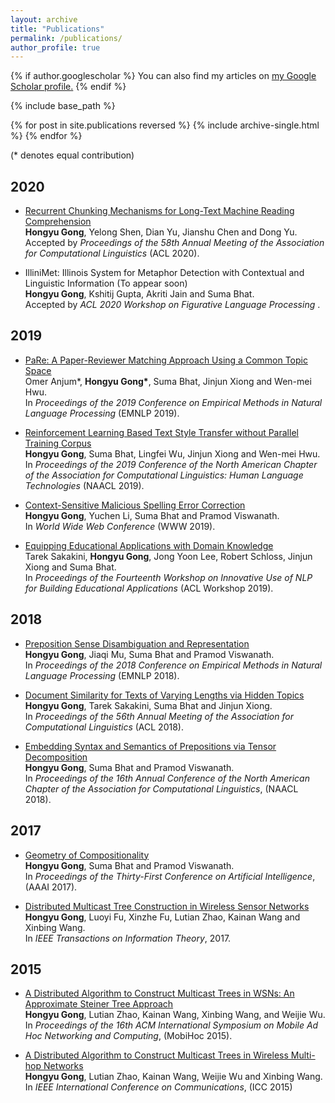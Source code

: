```yaml
---
layout: archive
title: "Publications"
permalink: /publications/
author_profile: true
---
```


{% if author.googlescholar %}
  You can also find my articles on <u><a href="{{author.googlescholar}}">my Google Scholar profile</a>.</u>
{% endif %}

{% include base_path %}

{% for post in site.publications reversed %}
  {% include archive-single.html %}
{% endfor %}

(\* denotes equal contribution)

## 2020
* [Recurrent Chunking Mechanisms for Long-Text Machine Reading Comprehension](https://arxiv.org/abs/2005.08056) <br>
<b>Hongyu Gong</b>, Yelong Shen, Dian Yu, Jianshu Chen and Dong Yu. <br>
Accepted by <i>Proceedings of the 58th Annual Meeting of the Association for Computational Linguistics</i> (ACL 2020).

* IlliniMet: Illinois System for Metaphor Detection with Contextual and Linguistic Information (To appear soon) <br>
<b>Hongyu Gong</b>, Kshitij Gupta, Akriti Jain and Suma Bhat. <br>
Accepted by <i> ACL 2020 Workshop on Figurative Language Processing </i>.


## 2019
* [PaRe: A Paper-Reviewer Matching Approach Using a Common Topic Space](https://www.aclweb.org/anthology/D19-1049.pdf) <br>
Omer Anjum\*, <b>Hongyu Gong\*</b>, Suma Bhat, Jinjun Xiong and Wen-mei Hwu. <br>
In <i>Proceedings of the 2019 Conference on Empirical Methods in Natural Language Processing</i> (EMNLP 2019).

* [Reinforcement Learning Based Text Style Transfer without Parallel Training Corpus](https://arxiv.org/pdf/1903.10671.pdf) <br>
<b>Hongyu Gong</b>, Suma Bhat, Lingfei Wu, Jinjun Xiong and Wen-mei Hwu. <br>
In <i>Proceedings of the 2019 Conference of the North American Chapter of the Association for Computational Linguistics: Human Language Technologies</i> (NAACL 2019).

* [Context-Sensitive Malicious Spelling Error Correction](https://arxiv.org/pdf/1901.07688.pdf) <br>
<b>Hongyu Gong</b>, Yuchen Li, Suma Bhat and Pramod Viswanath. <br>
In <i>World Wide Web Conference</i> (WWW 2019).

* [Equipping Educational Applications with Domain Knowledge](https://www.aclweb.org/anthology/W19-4448.pdf) <br>
Tarek Sakakini, <b>Hongyu Gong</b>, Jong Yoon Lee, Robert Schloss, Jinjun Xiong and Suma Bhat. <br>
In <i>Proceedings of the Fourteenth Workshop on Innovative Use of NLP for Building Educational Applications</i> (ACL Workshop 2019).

## 2018
* [Preposition Sense Disambiguation and Representation](https://www.aclweb.org/anthology/D18-1180.pdf) <br>
<b>Hongyu Gong</b>, Jiaqi Mu, Suma Bhat and Pramod Viswanath. <br>
In <i>Proceedings of the 2018 Conference on Empirical Methods in Natural Language Processing</i> (EMNLP 2018).

* [Document Similarity for Texts of Varying Lengths via Hidden Topics](https://arxiv.org/pdf/1903.10675.pdf) <br>
<b>Hongyu Gong</b>, Tarek Sakakini, Suma Bhat and Jinjun Xiong. <br>
In <i>Proceedings of the 56th Annual Meeting of the Association for Computational Linguistics</i> (ACL 2018).

* [Embedding Syntax and Semantics of Prepositions via Tensor Decomposition](https://www.aclweb.org/anthology/N18-1082.pdf) <br>
<b>Hongyu Gong</b>, Suma Bhat and Pramod Viswanath. <br>
In <i>Proceedings of the 16th Annual Conference of the North American Chapter of the Association for Computational Linguistics</i>, (NAACL 2018).

## 2017
* [Geometry of Compositionality](https://arxiv.org/pdf/1611.09799.pdf) <br>
<b>Hongyu Gong</b>, Suma Bhat and Pramod Viswanath. <br>
In <i>Proceedings of the Thirty-First Conference on Artificial Intelligence</i>, (AAAI 2017).

* [Distributed Multicast Tree Construction in Wireless Sensor Networks](https://ieeexplore.ieee.org/abstract/document/7725956) <br>
<b>Hongyu Gong</b>, Luoyi Fu, Xinzhe Fu, Lutian Zhao, Kainan Wang and Xinbing Wang. <br>
In <i>IEEE Transactions on Information Theory</i>, 2017.

## 2015
* [A Distributed Algorithm to Construct Multicast Trees in WSNs: An Approximate Steiner Tree Approach](https://dl.acm.org/doi/10.1145/2746285.2746296) <br>
<b>Hongyu Gong</b>, Lutian Zhao, Kainan Wang, Xinbing Wang, and Weijie Wu. <br>
In <i>Proceedings of the 16th ACM International Symposium on Mobile Ad Hoc Networking and Computing</i>, (MobiHoc 2015).

* [A Distributed Algorithm to Construct Multicast Trees in Wireless Multi-hop Networks](https://ieeexplore.ieee.org/document/7249345) <br>
<b>Hongyu Gong</b>, Lutian Zhao, Kainan Wang, Weijie Wu and Xinbing Wang. <br>
In <i>IEEE International Conference on Communications</i>, (ICC 2015)
